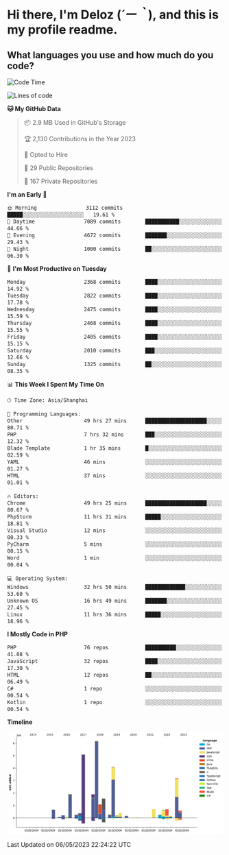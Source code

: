 # **Hi there, I'm Deloz (*´ー｀*), and this is my profile readme.**

## **What languages you use and how much do you code?**

<!--START_SECTION:waka-->
![Code Time](http://img.shields.io/badge/Code%20Time-1%2C395%20hrs%2048%20mins-blue)

![Lines of code](https://img.shields.io/badge/From%20Hello%20World%20I%27ve%20Written-30.6%20million%20lines%20of%20code-blue)

**🐱 My GitHub Data** 

> 📦 2.9 MB Used in GitHub's Storage 
 > 
> 🏆 2,130 Contributions in the Year 2023
 > 
> 💼 Opted to Hire
 > 
> 📜 29 Public Repositories 
 > 
> 🔑 167 Private Repositories 
 > 
**I'm an Early 🐤** 

```text
🌞 Morning                3112 commits        █████░░░░░░░░░░░░░░░░░░░░   19.61 % 
🌆 Daytime                7089 commits        ███████████░░░░░░░░░░░░░░   44.66 % 
🌃 Evening                4672 commits        ███████░░░░░░░░░░░░░░░░░░   29.43 % 
🌙 Night                  1000 commits        ██░░░░░░░░░░░░░░░░░░░░░░░   06.30 % 
```
📅 **I'm Most Productive on Tuesday** 

```text
Monday                   2368 commits        ████░░░░░░░░░░░░░░░░░░░░░   14.92 % 
Tuesday                  2822 commits        ████░░░░░░░░░░░░░░░░░░░░░   17.78 % 
Wednesday                2475 commits        ████░░░░░░░░░░░░░░░░░░░░░   15.59 % 
Thursday                 2468 commits        ████░░░░░░░░░░░░░░░░░░░░░   15.55 % 
Friday                   2405 commits        ████░░░░░░░░░░░░░░░░░░░░░   15.15 % 
Saturday                 2010 commits        ███░░░░░░░░░░░░░░░░░░░░░░   12.66 % 
Sunday                   1325 commits        ██░░░░░░░░░░░░░░░░░░░░░░░   08.35 % 
```


📊 **This Week I Spent My Time On** 

```text
🕑︎ Time Zone: Asia/Shanghai

💬 Programming Languages: 
Other                    49 hrs 27 mins      ████████████████████░░░░░   80.71 % 
PHP                      7 hrs 32 mins       ███░░░░░░░░░░░░░░░░░░░░░░   12.32 % 
Blade Template           1 hr 35 mins        █░░░░░░░░░░░░░░░░░░░░░░░░   02.59 % 
YAML                     46 mins             ░░░░░░░░░░░░░░░░░░░░░░░░░   01.27 % 
HTML                     37 mins             ░░░░░░░░░░░░░░░░░░░░░░░░░   01.01 % 

🔥 Editors: 
Chrome                   49 hrs 25 mins      ████████████████████░░░░░   80.67 % 
PhpStorm                 11 hrs 31 mins      █████░░░░░░░░░░░░░░░░░░░░   18.81 % 
Visual Studio            12 mins             ░░░░░░░░░░░░░░░░░░░░░░░░░   00.33 % 
PyCharm                  5 mins              ░░░░░░░░░░░░░░░░░░░░░░░░░   00.15 % 
Word                     1 min               ░░░░░░░░░░░░░░░░░░░░░░░░░   00.04 % 

💻 Operating System: 
Windows                  32 hrs 50 mins      █████████████░░░░░░░░░░░░   53.60 % 
Unknown OS               16 hrs 49 mins      ███████░░░░░░░░░░░░░░░░░░   27.45 % 
Linux                    11 hrs 36 mins      █████░░░░░░░░░░░░░░░░░░░░   18.96 % 
```

**I Mostly Code in PHP** 

```text
PHP                      76 repos            ██████████░░░░░░░░░░░░░░░   41.08 % 
JavaScript               32 repos            ████░░░░░░░░░░░░░░░░░░░░░   17.30 % 
HTML                     12 repos            ██░░░░░░░░░░░░░░░░░░░░░░░   06.49 % 
C#                       1 repo              ░░░░░░░░░░░░░░░░░░░░░░░░░   00.54 % 
Kotlin                   1 repo              ░░░░░░░░░░░░░░░░░░░░░░░░░   00.54 % 
```



**Timeline**

![Lines of Code chart](https://raw.githubusercontent.com/deloz/deloz/main/assets/bar_graph.png)


 Last Updated on 06/05/2023 22:24:22 UTC
<!--END_SECTION:waka-->
